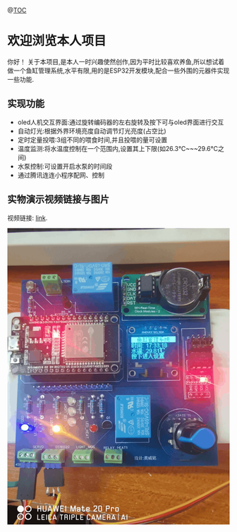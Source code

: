 @[TOC](鱼缸管理系统)

# 欢迎浏览本人项目

你好！ 关于本项目,是本人一时兴趣使然创作,因为平时比较喜欢养鱼,所以想试着做一个鱼缸管理系统,水平有限,用的是ESP32开发模块,配合一些外围的元器件实现一些功能.

## 实现功能
- oled人机交互界面:通过旋转编码器的左右旋转及按下可与oled界面进行交互
- 自动灯光:根据外界环境亮度自动调节灯光亮度(占空比)
- 定时定量投喂:3组不同的喂食时间,并且投喂的量可设置
- 温度监测:将水温度控制在一个范围内,设置其上下限(如26.3℃~~~29.6℃之间)
- 水泵控制:可设置开启水泵的时间段
- 通过腾讯连连小程序配网、控制

## 实物演示视频链接与图片

视频链接: [link](https://www.csdn.net/).

![image](https://github.com/MattDamon1/ESP32FishTankManagementSystem/blob/main/esp-qcloud-master/examples/led_light/public/image/%E5%AE%9E%E7%89%A9%E5%9B%BE.png)










